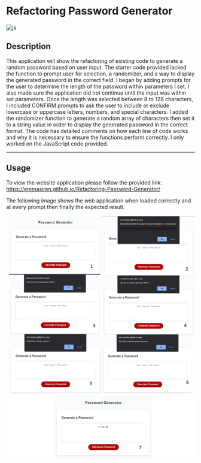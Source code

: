 # <Refactoring-Password-Generator>
# Refactoring Password Generator

![js](https://img.shields.io/badge/JavaScript-100%25-blue)

## Description

This application will show the refactoring of existing code to generate a random password based on user input. The starter code provided lacked the function to prompt user for selection, a randomizer, and a way to display the generated password in the correct field. I began by adding prompts for the user to determine the length of the password within parameters I set. I also made sure the application did not continue until the input was within set parameters. Once the length was selected between 8 to 128 characters, I included CONFIRM prompts to ask the user to include or exclude lowercase or uppercase letters, numbers, and special characters. I added the randomizer function to generate a random array of characters then set it to a string value in order to display the generated password in the correct format. The code has detailed comments on how each line of code works and why it is necessary to ensure the functions perform correctly. I only worked on the JavaScript code provided. 

---
## Usage

To view the website application please follow the provided link:
https://emmasiren.github.io/Refactoring-Password-Generator/

The following image shows the web application when loaded correctly and at every prompt then finally the expected result.

![img](Assets/images/application.png)